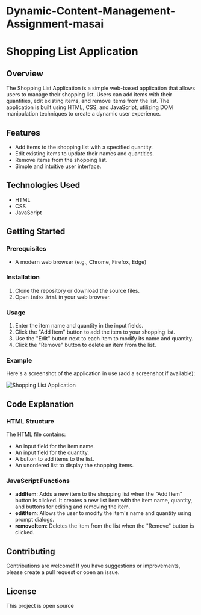 # Dynamic-Content-Management-Assignment-masai
# Shopping List Application

## Overview
The Shopping List Application is a simple web-based application that allows users to manage their shopping list. Users can add items with their quantities, edit existing items, and remove items from the list. The application is built using HTML, CSS, and JavaScript, utilizing DOM manipulation techniques to create a dynamic user experience.

## Features
- Add items to the shopping list with a specified quantity.
- Edit existing items to update their names and quantities.
- Remove items from the shopping list.
- Simple and intuitive user interface.

## Technologies Used
- HTML
- CSS
- JavaScript

## Getting Started

### Prerequisites
- A modern web browser (e.g., Chrome, Firefox, Edge)

### Installation
1. Clone the repository or download the source files.
2. Open `index.html` in your web browser.

### Usage
1. Enter the item name and quantity in the input fields.
2. Click the "Add Item" button to add the item to your shopping list.
3. Use the "Edit" button next to each item to modify its name and quantity.
4. Click the "Remove" button to delete an item from the list.

### Example
Here's a screenshot of the application in use (add a screenshot if available):

![Shopping List Application](screenshot.png)

## Code Explanation

### HTML Structure
The HTML file contains:
- An input field for the item name.
- An input field for the quantity.
- A button to add items to the list.
- An unordered list to display the shopping items.

### JavaScript Functions
- **addItem**: Adds a new item to the shopping list when the "Add Item" button is clicked. It creates a new list item with the item name, quantity, and buttons for editing and removing the item.
- **editItem**: Allows the user to modify the item's name and quantity using prompt dialogs.
- **removeItem**: Deletes the item from the list when the "Remove" button is clicked.

## Contributing
Contributions are welcome! If you have suggestions or improvements, please create a pull request or open an issue.

## License
This project is open source 
